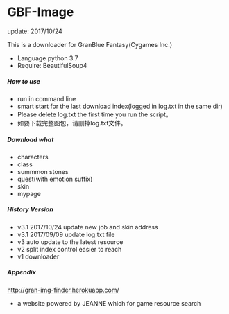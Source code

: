 GBF-Image
========================
update: 2017/10/24

This is a downloader for GranBlue Fantasy(Cygames Inc.)
* Language python 3.7
* Require: BeautifulSoup4
##### How to use
* run in command line
* smart start for the last download index(logged in log.txt in the same dir)
* Please delete log.txt the first time you run the script。
* 如要下载完整图包，请删掉log.txt文件。
##### Download what
* characters
* class
* summmon stones
* quest(with emotion suffix)
* skin
* mypage
##### History Version
* v3.1 2017/10/24 update new job and skin address
* v3.1 2017/09/09 update log.txt file 
* v3 auto update to the latest resource
* v2 split index control easier to reach
* v1 downloader
##### Appendix
http://gran-img-finder.herokuapp.com/
* a website powered by JEANNE which for game resource search

